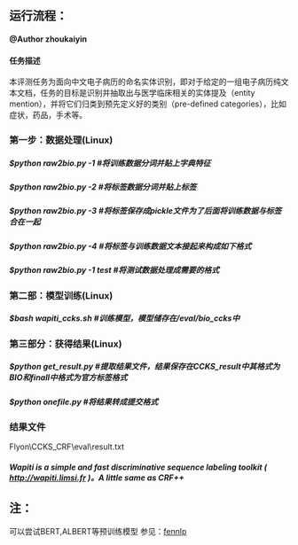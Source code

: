 ## 运行流程：
#### @Author zhoukaiyin
#### 任务描述
本评测任务为面向中文电子病历的命名实体识别，即对于给定的一组电子病历纯文本文档，任务的目标是识别并抽取出与医学临床相关的实体提及（entity mention），并将它们归类到预先定义好的类别（pre-defined categories），比如症状，药品，手术等。


### 第一步：数据处理(Linux)

##### $python raw2bio.py -1        #将训练数据分词并贴上字典特征
##### $python raw2bio.py -2        #将标签数据分词并贴上标签
##### $python raw2bio.py -3        #将标签保存成pickle文件为了后面将训练数据与标签合在一起
##### $python raw2bio.py -4        #将标签与训练数据文本接起来构成如下格式
##### $python raw2bio.py -1 test   #将测试数据处理成需要的格式


### 第二部：模型训练(Linux)


##### $bash wapiti_ccks.sh    #训练模型，模型储存在/eval/bio_ccks中

### 第三部分：获得结果(Linux)


##### $python get_result.py        #提取结果文件，结果保存在CCKS_result中其格式为BIO和finall中格式为官方标签格式
##### $python onefile.py           #将结果转成提交格式


### 结果文件
Flyon\CCKS_CRF\eval\result.txt


##### Wapiti is a simple and fast discriminative sequence labeling toolkit ( http://wapiti.limsi.fr )。A little same as CRF++


## 注：
可以尝试BERT,ALBERT等预训练模型 参见：[fennlp](https://mp.weixin.qq.com/s/Il8sh66TUCEPskbypDZLAg) 


